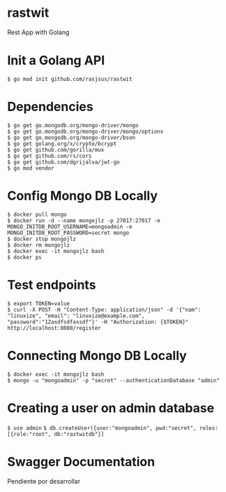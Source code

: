 # rastwit
Rest App with Golang

# Init a Golang API

`$ go mod init github.com/rasjsus/rastwit`

# Dependencies

`$ go get go.mongodb.org/mongo-driver/mongo` \
`$ go get go.mongodb.org/mongo-driver/mongo/options` \
`$ go get go.mongodb.org/mongo-driver/bson` \
`$ go get golang.org/x/crypto/bcrypt` \
`$ go get github.com/gorilla/mux` \
`$ go get github.com/rs/cors` \
`$ go get github.com/dgrijalva/jwt-go` \
`$ go mod vendor`

# Config Mongo DB Locally

`$ docker pull mongo` \
`$ docker run -d --name mongojlz -p 27017:27017 -e MONGO_INITDB_ROOT_USERNAME=mongoadmin -e MONGO_INITDB_ROOT_PASSWORD=secret mongo`  \
`$ docker stop mongojlz` \
`$ docker rm mongojlz` \
`$ docker exec -it mongojlz bash` \
`$ docker ps`

# Test endpoints
`$ export TOKEN=value` \
`$ curl -X POST -H "Content-Type: application/json" -d '{"nam": "linuxize", "email": "linuxize@example.com", "password":"12asdfsdfassdf"}' -H "Authorization: {$TOKEN}" http://localhost:8080/register`

# Connecting Mongo DB Locally

`$ docker exec -it mongojlz bash` \
`$ mongo -u "mongoadmin" -p "secret" --authenticationDatabase "admin"`

# Creating a user on admin database
`$ use admin`
`$ db.createUser({user:"mongoadmin", pwd:"secret", roles:[{role:"root", db:"rastwitdb"}]`

# Swagger Documentation

Pendiente por desarrollar